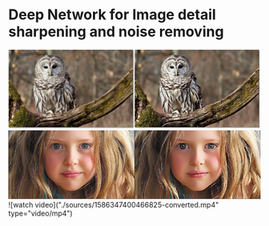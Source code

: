 # Deep Network for Image detail sharpening and noise removing
![](./sources/enhance_1%20(1).jpg)
![](./sources/enhance_1%20(2).jpg)
![watch video]("./sources/1586347400466825-converted.mp4" type="video/mp4")